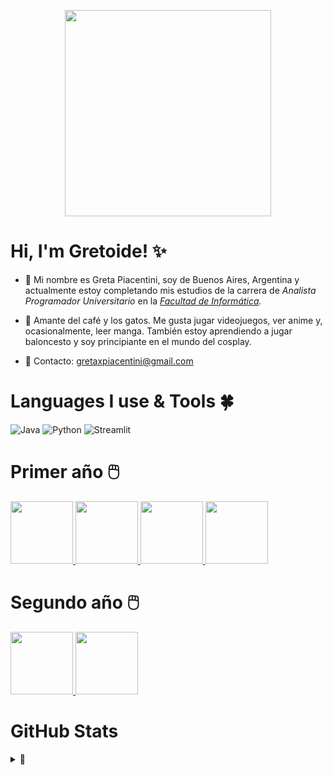 <p align="center">
   <img src="https://64.media.tumblr.com/50b70c4ece45ecdb1dd7cc5265f24639/1f678acf38a1b251-cc/s540x810/643db11ae6cd9edae54dd7d6b7f39db129dac281.png" width="330px">
</p>

# Hi, I'm Gretoide! ✨
   
- 🤎 Mi nombre es Greta Piacentini, soy de Buenos Aires, Argentina y actualmente estoy completando mis estudios de la carrera de _Analista Programador Universitario_ en la _[Facultad de Informática](https://www.info.unlp.edu.ar/)._

- 🌙 Amante del café y los gatos. Me gusta jugar videojuegos, ver anime y, ocasionalmente, leer manga. También estoy aprendiendo a jugar baloncesto y soy principiante en el mundo del cosplay.

- 💌 Contacto: <a href="gretaxpiacentini@gmail.com">gretaxpiacentini@gmail.com</a>

# Languages I use & Tools 🍀
![Java](https://img.shields.io/badge/Java-7C9362?style=for-the-badge&logo=java&logoColor=D9E4C3)
![Python](https://img.shields.io/badge/Python-A8B988?style=for-the-badge&logo=python&logoColor=D9E4C3)
![Streamlit](https://img.shields.io/badge/Streamlit-CCD5AE?style=for-the-badge&logo=streamlit&logoColor=E9EDC9)
 
# Primer año 🖱️

<div>
    <a href="https://github.com/gretoide/CADP">
      <img height="100px" src="https://github-readme-stats.vercel.app/api/pin/?username=gretoide&repo=CADP&theme=merko" />
    </a>
   <a href="https://github.com/gretoide/Taller-de-Programacion">
      <img height="100px" src="https://github-readme-stats.vercel.app/api/pin/?username=gretoide&repo=Taller-de-Programacion&theme=merko" />
    </a> 
   <a href="https://github.com/gretoide/Organizacion-de-Computadoras">
      <img height="100px" src="https://github-readme-stats.vercel.app/api/pin/?username=gretoide&repo=Organizacion-de-Computadoras&theme=merko" />
    </a>
   <a href="https://github.com/gretoide/Arquitectura-de-Computadoras">
      <img height="100px" src="https://github-readme-stats.vercel.app/api/pin/?username=gretoide&repo=Arquitectura-de-Computadoras&theme=merko" />
    </a> 
</div>

# Segundo año 🖱️

<div>
    <a href="https://github.com/gretoide/Python">
      <img height="100px" src="https://github-readme-stats.vercel.app/api/pin/?username=gretoide&repo=Python&theme=merko" />
    </a>
   <a href="https://github.com/gretoide/OO1">
      <img height="100px" src="https://github-readme-stats.vercel.app/api/pin/?username=gretoide&repo=OO1&theme=merko" />
    </a> 

# GitHub Stats
<details>
  <summary>📖</summary>
  <br>
  <img src="https://github-readme-stats.vercel.app/api?username=gretoide&theme=merko&show_icons=true&hide_border=false&count_private=true" alt="gretoide's Stats">
  <img src="https://github-readme-streak-stats.herokuapp.com/?user=gretoide&theme=merko&hide_border=false" alt="gretoide's Streak">
  <img src="https://github-readme-stats.vercel.app/api/top-langs/?username=gretoide&theme=merko&show_icons=true&hide_border=false&layout=compact" alt="gretoide's Top Languages">
</details>
